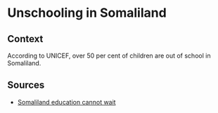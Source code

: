 # Unschooling in Somaliland

## Context

According to UNICEF,
over 50 per cent of children are out of school in Somaliland.

## Sources

* [Somaliland education cannot wait](https://www.unicef.org/esa/press-releases/somaliland-education-cannot-wait-and-unicef-launch-multi-year-programme)
